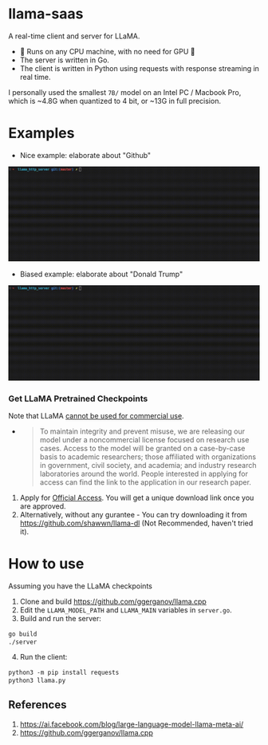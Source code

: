 # llama-saas
A real-time client and server for LLaMA.<br>
- 🚀 Runs on any CPU machine, with no need for GPU 🚀<br>
- The server is written in Go.
- The client is written in Python using requests with response streaming in real time.

I personally used the smallest `7B/` model on an Intel PC / Macbook Pro, which is ~4.8G when quantized to 4 bit, or ~13G in full precision.

# Examples
- Nice example: elaborate about "Github"  
<img src="llama-server-example-1.gif">

- Biased example: elaborate about "Donald Trump"  
<img src="llama-server-example-2.gif">

### Get LLaMA Pretrained Checkpoints
Note that LLaMA <a href="https://ai.facebook.com/blog/large-language-model-llama-meta-ai/">cannot be used for commercial use</a>.
- > To maintain integrity and prevent misuse, we are releasing our model under a noncommercial license focused on research use cases. Access to the model will be granted on a case-by-case basis to academic researchers; those affiliated with organizations in government, civil society, and academia; and industry research laboratories around the world. People interested in applying for access can find the link to the application in our research paper.

1. Apply for <a href="https://docs.google.com/forms/d/e/1FAIpQLSfqNECQnMkycAp2jP4Z9TFX0cGR4uf7b_fBxjY_OjhJILlKGA/viewform">Official Access</a>. You will get a unique download link once you are approved.
2. Alternatively, without any gurantee - You can try downloading it from https://github.com/shawwn/llama-dl (Not Recommended, haven't tried it).

# How to use
Assuming you have the LLaMA checkpoints
1. Clone and build https://github.com/ggerganov/llama.cpp
2. Edit the `LLAMA_MODEL_PATH` and `LLAMA_MAIN` variables in `server.go`.
3. Build and run the server: 
```shell
go build
./server
```
4. Run the client:
```shell
python3 -m pip install requests
python3 llama.py
```

## References
1. https://ai.facebook.com/blog/large-language-model-llama-meta-ai/
2. https://github.com/ggerganov/llama.cpp


